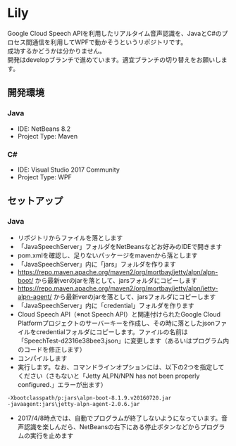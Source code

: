 # Lily

Google Cloud Speech APIを利用したリアルタイム音声認識を、JavaとC#のプロセス間通信を利用してWPFで動かそうというリポジトリです。<br>
成功するかどうかは分かりません。<br>
開発はdevelopブランチで進めています。適宜ブランチの切り替えをお願いします。

## 開発環境

### Java
- IDE: NetBeans 8.2
- Project Type: Maven

### C#
- IDE: Visual Studio 2017 Community
- Project Type: WPF

## セットアップ

### Java

- リポジトリからファイルを落とします
- 「JavaSpeechServer」フォルダをNetBeansなどお好みのIDEで開きます
- pom.xmlを確認し、足りないパッケージをmavenから落とします
- 「JavaSpeechServer」内に「jars」フォルダを作ります
- https://repo.maven.apache.org/maven2/org/mortbay/jetty/alpn/alpn-boot/ から最新verのjarを落として、jarsフォルダにコピーします
- https://repo.maven.apache.org/maven2/org/mortbay/jetty/alpn/jetty-alpn-agent/ から最新verのjarを落として、jarsフォルダにコピーします
- 「JavaSpeechServer」内に「credential」フォルダを作ります
- Cloud Speech API（※not Speech API）と関連付けられたGoogle Cloud Platformプロジェクトのサーバーキーを作成し、その時に落としたjsonファイルをcredentialフォルダにコピーします。ファイルの名前は「SpeechTest-d2316e38bee3.json」に変更します（あるいはプログラム内のコードを修正します）
- コンパイルします
- 実行します。なお、コマンドラインオプションには、以下の2つを指定してください（さもないと「Jetty ALPN/NPN has not been properly configured.」エラーが出ます）

```
-Xbootclasspath/p:jars\alpn-boot-8.1.9.v20160720.jar
-javaagent:jars\jetty-alpn-agent-2.0.6.jar
```

- 2017/4/8時点では、自動でプログラムが終了しないようになっています。音声認識を楽しんだら、NetBeansの右下にある停止ボタンなどからプログラムの実行を止めます
